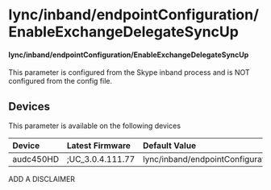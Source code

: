 ﻿---
description: lync/inband/endpointConfiguration/EnableExchangeDelegateSyncUp
search:
    keywords: ['lync','inband','endpointConfiguration','EnableExchangeDelegateSyncUp']
---

# lync/inband/endpointConfiguration/EnableExchangeDelegateSyncUp

#### lync/inband/endpointConfiguration/EnableExchangeDelegateSyncUp

This parameter is configured from the Skype inband process and is NOT configured from the config file.



## Devices
This parameter is available on the following devices

| Device | Latest Firmware | Default Value |
|:---|:---|:---|
| audc450HD | ;UC_3.0.4.111.77 | lync/inband/endpointConfiguration/EnableExchangeDelegateSyncUp=0 

ADD A DISCLAIMER
